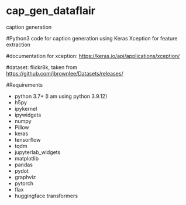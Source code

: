 # cap_gen_dataflair
caption generation

#Python3 code for caption generation using Keras Xception for feature extraction

#documentation for xception: https://keras.io/api/applications/xception/

#dataset: flickr8k, taken from https://github.com/jbrownlee/Datasets/releases/

#Requirements

- python 3.7+ (I am using python 3.9.12)
- h5py
- ipykernel 
- ipywidgets
- numpy
- Pillow
- keras
- tensorflow
- tqdm
- jupyterlab_widgets
- matplotlib
- pandas
- pydot
- graphviz
- pytorch 
- flax
- huggingface transformers